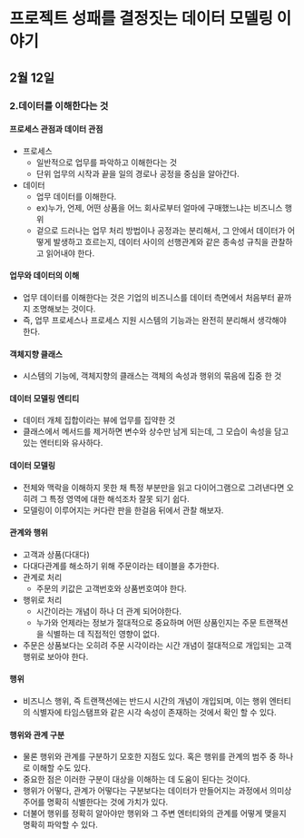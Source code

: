 # 프로젝트 성패를 결정짓는 데이터 모델링 이야기

## 2월 12일

### 2.데이터를 이해한다는 것

#### 프로세스 관점과 데이터 관점
- 프로세스
    - 일반적으로 업무를 파악하고 이해한다는 것
    - 단위 업무의 시작과 끝을 일의 경로나 공정을 중심을 알아간다.
- 데이터 
    - 업무 데이터를 이해한다.
    - ex)누가, 언제, 어떤 상품을 어느 회사로부터 얼마에 구매했느냐는 비즈니스 행위
    - 겉으로 드러나는 업무 처리 방법이나 공정과는 분리해서, 그 안에서 데이터가 어떻게 발생하고 흐르는지, 데이터 사이의 선행관계와 같은 종속성 규칙을 관찰하고 읽어내야 한다.

#### 업무와 데이터의 이해
- 업무 데이터를 이해한다는 것은 기업의 비즈니스를 데이터 측면에서 처음부터 끝까지 조명해보는 것이다.
- 즉, 업무 프로세스나 프로세스 지원 시스템의 기능과는 완전히 분리해서 생각해야 한다.

#### 객체지향 클래스
- 시스템의 기능에, 객체지향의 클래스는 객체의 속성과 행위의 묶음에 집중 한 것

#### 데이터 모델링 엔티티
- 데이터 개체 집합이라는 뷰에 업무를 집약한 것
- 클래스에서 메서드를 제거하면 변수와 상수만 남게 되는데, 그 모습이 속성을 담고 있는 엔터티와 유사하다.

#### 데이터 모델링
- 전체와 맥락을 이해하지 못한 채 특정 부분만을 읽고 다이어그램으로 그려낸다면 오히려 그 특정 영역에 대한 해석조차 잘못 되기 쉽다.
- 모델링이 이루어지는 커다란 판을 한걸음 뒤에서 관찰 해보자.

#### 관계와 행위
- 고객과 상품(다대다)
- 다대다관계를 해소하기 위해 주문이라는 테이블을 추가한다.
- 관계로 처리
    - 주문의 키값은 고객번호와 상품번호여야 한다.
- 행위로 처리
    - 시간이라는 개념이 하나 더 관계 되어야한다.
    - 누가와 언제라는 정보가 절대적으로 중요하며 어떤 상품인지는 주문 트랜잭션을 식별하는 데 직접적인 영향이 없다.
- 주문은 상품보다는 오히려 주문 시각이라는 시간 개념이 절대적으로 개입되는 고객 행위로 보아야 한다.

#### 행위
- 비즈니스 행위, 즉 트랜잭션에는 반드시 시간의 개념이 개입되며, 이는 행위 엔터티의 식별자에 타임스탬프와 같은 시각 속성이 존재하는 것에서 확인 할 수 있다.

#### 행위와 관계 구분
- 물론 행위와 관계를 구분하기 모호한 지점도 있다. 혹은 행위를 관계의 범주 중 하나로 이해할 수도 있다.
- 중요한 점은 이러한 구분이 대상을 이해하는 데 도움이 된다는 것이다. 
- 행위가 어떻다, 관계가 어떻다는 구분보다는 데이터가 만들어지는 과정에서 의미상 주어를 명확히 식별한다는 것에 가치가 있다.
- 더불어 행위를 정확히 알아야만 행위와 그 주변 엔터티와의 관계를 어떻게 맺을지 명확히 파악할 수 있다.

